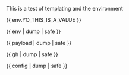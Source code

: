 This is a test of templating and the environment

{{ env.YO_THIS_IS_A_VALUE }}

{{ env | dump | safe }}

{{ payload | dump | safe }}

{{ gh | dump | safe }}

{{ config | dump | safe }}

